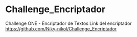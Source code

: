 # Challenge_Encriptador
Challenge ONE - Encriptador de Textos
Link del encriptador
https://github.com/Niky-nikol/Challenge_Encriptador
